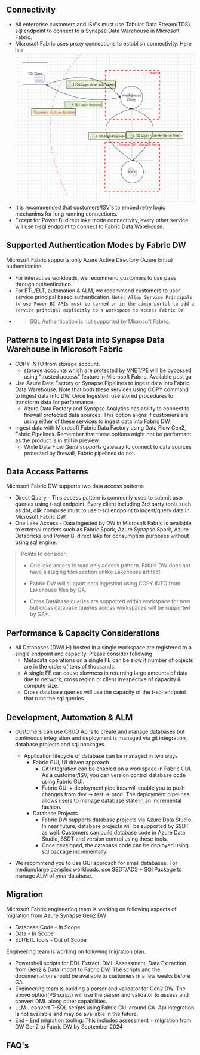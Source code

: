 ## Connectivity

* All enterprise customers and ISV's must use Tabular Data Stream(TDS) sql endpoint to connect to a Synapse Data Warehouse in Microsoft Fabric.
* Microsoft Fabric uses proxy connections to establish connectivity. Here is a ![sample connectivity](/workloads/t-sql%20endpoint/T-SQL%20Connectivity.png)
* It is recommended that customers/ISV's to embed retry logic mechanims for long running connections.
* Except for Power BI direct lake mode connectivity, every other service will use t-sql endpoint to connect to Fabric Data Warehouse.

## Supported Authentication Modes by Fabric DW

Microsoft Fabric supports only Azure Active Directory (Azure Entra) authentication.

* For interactive workloads, we recommend customers to use pass through authentication.
* For ETL/ELT, automation & ALM, we recommend customers to user service principal based authentication. 
```Note: Allow Service Principals to use Power BI APIs must be turned on in the admin portal to add a service principal explicitly to a workspace to access Fabric DW```
* > SQL Authentication is not supported by Microsoft Fabric.

## Patterns to Ingest Data into Synapse Data Warehouse in Microsoft Fabric

* COPY INTO from storage account.
    - storage accounts which are protected by VNET/PE will be bypassed using "trusted access" feature in Microsoft Fabric. Available post ga
* Use Azure Data Factory or Synapse Pipelines to ingest data into Fabric Data Warehouse. Note that both these services using COPY command to ingest data into DW. Once Ingested, use stored procedures to transform data for performance.
    - Azure Data Factory and Synapse Analytics has ability to connect to firewall protected data sources. This option aligns if customers are using either of these services to ingest data into Fabric DW.
* Ingest data with Microsoft Fabric Data Factory using Data Flow Gen2, Fabric Pipelines. Remember that these options might not be performant as the product is in still in preview.
    - While Data Flow Gen2 supports gateway to connect to data sources protected by firewall, Fabric pipelines do not.

## Data Access Patterns

Microsoft Fabric DW supports two data access patterns

* Direct Query - This access pattern is commonly used to submit user queries using t-sql endpoint. Every client including 3rd party tools such as dbt, qlik compose must to use t-sql endpoint to ingest/query data in Microsoft Fabric DW.
* One Lake Access - Data ingested by DW in Microsoft Fabric is available to external readers such as Fabric Spark, Azure Synapse Spark, Azure Databricks and Power BI direct lake for consumption purposes without using sql engine.

> Points to consider:
>
> - One lake access is read only access pattern. Fabric DW does not have a staging files section unlike Lakehouse artifact.
>
> - Fabric DW will support data ingestion using COPY INTO from Lakehouse files by GA.
>
> - Cross Database queries are supported within workspace for now but cross database queries across workspaces will be supported by GA+.

## Performance & Capacity Considerations
* All Databases (DW/LH) hosted in a single workspace are registered to a single endpoint and capacity. Please consider following
    - Metadata operations on a single FE can be slow if number of objects are in the order of tens of thousands.
    - A single FE can cause slowness in returning large amounts of data due to network, cross region or client irrespective of capacity & compute size.
    - Cross database queries will use the capacity of the t-sql endpoint that runs the sql queries.

## Development, Automation & ALM

* Customers can use CRUD Api's to create and manage databases but continuous integration and deployment is managed via git integration, database projects and sql packages.
    - Application lifecycle of database can be managed in two ways
        - Fabric GUI, UI driven approach
            - Git Integration can be enabled on a workspace in Fabric GUI. As a customer/ISV, you can version control database code using Fabric GUI.
            - Fabric GUI + deployment pipelines will enable you to push changes from dev -> test -> prod. The deployment pipelines allows users to manage database state in an incremental fashion.
        - Database Projects
            - Fabric DW supports database projects via Azure Data Studio. In near future, database projects will be supported by SSDT as well. Customers can build database code in Azure Data Studio, SSDT and version control using these tools.
            - Once developed, the database code can be deployed using sql package incrementally.

* We recommend you to use GUI approach for small databases. For medium/large complex workloads, use SSDT/ADS + SQl Package to manage ALM of your database.

## Migration

Microsoft Fabric engineering team is working on following aspects of migration from Azure Synapse Gen2 DW
* Database Code - In Scope
* Data - In Scope
* ELT/ETL tools - Out of Scope

Engineering team is working on following migration plan.

* Powershell scripts for DDL Extract, DML Assessment, Data Extraction from Gen2 & Data Import to Fabric DW. The scripts and the documentation should be available to customers in a few weeks before GA.
* Engineering team is building a parser and validator for Gen2 DW. The above option(PS script) will use the parser and validator to assess and convert DML along other capabilities.
* LLM -  convert T-SQL scripts using Fabric GUI around GA. Api Integration is not available and may be available in the future.
* End - End migration tooling: This includes assessment + migration from DW Gen2 to Fabric DW by September 2024

## FAQ's
